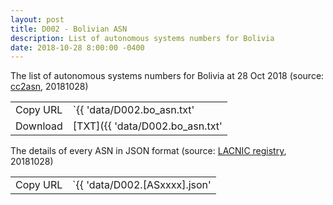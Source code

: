 ```yaml
---
layout: post
title: D002 - Bolivian ASN
description: List of autonomous systems numbers for Bolivia
date: 2018-10-28 8:00:00 -0400
---
```


The list of autonomous systems numbers for Bolivia at 28 Oct 2018 (source: [cc2asn](https://www.cc2asn.com/data/bo_asn), 20181028)

|          |                                               |
| -------- | --------------------------------------------- |
| Copy URL | `{{ 'data/D002.bo_asn.txt' | absolute_url }}` |
| Download | [TXT]({{ 'data/D002.bo_asn.txt'               | relative_url }}) |

The details of every ASN in JSON format (source: [LACNIC registry](https://rdap-web.lacnic.net/), 20181028)

|          |                                                                             |
| -------- | --------------------------------------------------------------------------- |
| Copy URL | `{{ 'data/D002.[ASxxxx].json' | absolute_url }}` (replace `[ASxxxx]` by ASN |
